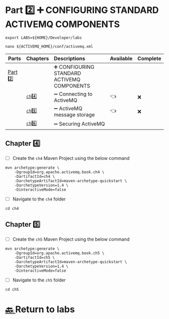 # Part :two: :heavy_plus_sign: CONFIGURING STANDARD ACTIVEMQ COMPONENTS

```
export LABS=${HOME}/Developer/labs
```

```
nano ${ACTIVEMQ_HOME}/conf/activemq.xml
```


| Parts                | Chapters                  | Descriptions                                                         | Available | Complete |
|----------------------|---------------------------|:---------------------------------------------------------------------|-----------|----------|
| [Part :two:](.)  |                               | :heavy_plus_sign: CONFIGURING STANDARD ACTIVEMQ COMPONENTS           |
|                      | [`ch`:four: ](ch4)        | :heavy_minus_sign: Connecting to ActiveMQ                            | :point_left: | :x: |
|                      | [`ch`:five: ](ch5)        | :heavy_minus_sign: ActiveMQ message storage                          | :point_left: | :x: |
|                      | [`ch`:six: ](ch6)         | :heavy_minus_sign: Securing ActiveMQ                                 |


## Chapter :four:

- [ ] Create the `ch4` Maven Project using the below command

```
mvn archetype:generate \
    -DgroupId=org.apache.activemq.book.ch4 \
    -DartifactId=ch4 \
    -DarchetypeArtifactId=maven-archetype-quickstart \
    -DarchetypeVersion=1.4 \
    -DinteractiveMode=false
```
- [ ] Navigate to the `ch4` folder

```
cd ch4
```

## Chapter :five:

- [ ] Create the `ch5` Maven Project using the below command

```
mvn archetype:generate \
    -DgroupId=org.apache.activemq.book.ch5 \
    -DartifactId=ch5 \
    -DarchetypeArtifactId=maven-archetype-quickstart \
    -DarchetypeVersion=1.4 \
    -DinteractiveMode=false
```
- [ ] Navigate to the `ch5` folder

```
cd ch5
```


# [:back: ](../README.md) Return to labs
